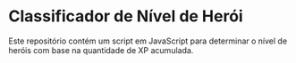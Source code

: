 # Classificador de Nível de Herói


Este repositório contém um script em JavaScript para determinar o nível de heróis com base na quantidade de XP acumulada.
 
